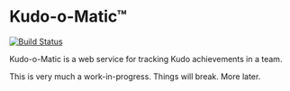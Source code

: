 # Kudo-o-Matic™

[![Build Status](https://travis-ci.org/kabisa/kudo-o-matic.svg?branch=master)](https://travis-ci.org/kabisa/kudo-o-matic)

Kudo-o-Matic is a web service for tracking Kudo achievements in a team. 

This is very much a work-in-progress. Things will break. More later.
